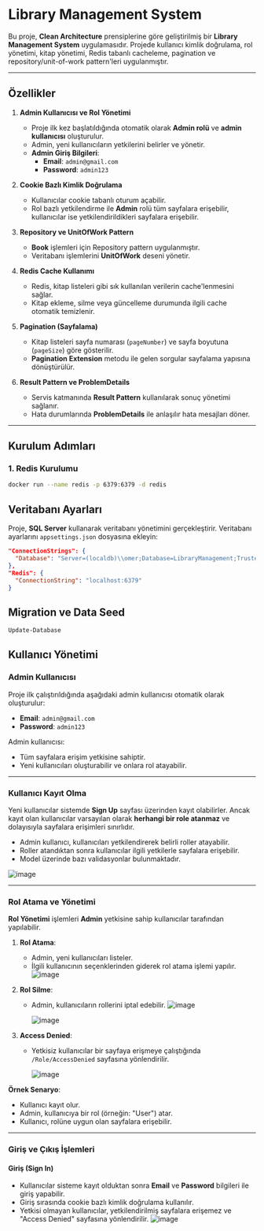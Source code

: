 # **Library Management System**

Bu proje, **Clean Architecture** prensiplerine göre geliştirilmiş bir **Library Management System** uygulamasıdır. Projede kullanıcı kimlik doğrulama, rol yönetimi, kitap yönetimi, Redis tabanlı cacheleme, pagination ve repository/unit-of-work pattern'leri uygulanmıştır.

---

## **Özellikler**

1. **Admin Kullanıcısı ve Rol Yönetimi**
   - Proje ilk kez başlatıldığında otomatik olarak **Admin rolü** ve **admin kullanıcısı** oluşturulur.
   - Admin, yeni kullanıcıların yetkilerini belirler ve yönetir.
   - **Admin Giriş Bilgileri**:
     - **Email**: `admin@gmail.com`  
     - **Password**: `admin123`  

2. **Cookie Bazlı Kimlik Doğrulama**
   - Kullanıcılar cookie tabanlı oturum açabilir.
   - Rol bazlı yetkilendirme ile **Admin** rolü tüm sayfalara erişebilir, kullanıcılar ise yetkilendirildikleri sayfalara erişebilir.

3. **Repository ve UnitOfWork Pattern**
   - **Book** işlemleri için Repository pattern uygulanmıştır.
   - Veritabanı işlemlerini **UnitOfWork** deseni yönetir.

4. **Redis Cache Kullanımı**
   - Redis, kitap listeleri gibi sık kullanılan verilerin cache'lenmesini sağlar.
   - Kitap ekleme, silme veya güncelleme durumunda ilgili cache otomatik temizlenir.

5. **Pagination (Sayfalama)**
   - Kitap listeleri sayfa numarası (`pageNumber`) ve sayfa boyutuna (`pageSize`) göre gösterilir.
   - **Pagination Extension** metodu ile gelen sorgular sayfalama yapısına dönüştürülür.

6. **Result Pattern ve ProblemDetails**
   - Servis katmanında **Result Pattern** kullanılarak sonuç yönetimi sağlanır.
   - Hata durumlarında **ProblemDetails** ile anlaşılır hata mesajları döner.

---

## **Kurulum Adımları**

### **1. Redis Kurulumu**

```bash
docker run --name redis -p 6379:6379 -d redis
```

## **Veritabanı Ayarları**

Proje, **SQL Server** kullanarak veritabanı yönetimini gerçekleştirir. Veritabanı ayarlarını `appsettings.json` dosyasına ekleyin:

```json
"ConnectionStrings": {
  "Database": "Server=(localdb)\\omer;Database=LibraryManagement;Trusted_Connection=True;"
},
"Redis": {
  "ConnectionString": "localhost:6379"
}
```

## **Migration ve Data Seed**
```bash
Update-Database
```

## **Kullanıcı Yönetimi**

### **Admin Kullanıcısı**

Proje ilk çalıştırıldığında aşağıdaki admin kullanıcısı otomatik olarak oluşturulur:

- **Email**: `admin@gmail.com`  
- **Password**: `admin123`  

Admin kullanıcısı:
- Tüm sayfalara erişim yetkisine sahiptir.
- Yeni kullanıcıları oluşturabilir ve onlara rol atayabilir.

---


### **Kullanıcı Kayıt Olma**

Yeni kullanıcılar sistemde **Sign Up** sayfası üzerinden kayıt olabilirler. Ancak kayıt olan kullanıcılar varsayılan olarak **herhangi bir role atanmaz** ve dolayısıyla sayfalara erişimleri sınırlıdır.

- Admin kullanıcı, kullanıcıları yetkilendirerek belirli roller atayabilir.  
- Roller atandıktan sonra kullanıcılar ilgili yetkilerle sayfalara erişebilir.
- Model üzerinde bazı validasyonlar bulunmaktadır.

![image](https://github.com/user-attachments/assets/c2e73faf-e67e-4bda-86a0-d3715cfcea58)


---

### **Rol Atama ve Yönetimi**

**Rol Yönetimi** işlemleri **Admin** yetkisine sahip kullanıcılar tarafından yapılabilir.

1. **Rol Atama**:
   - Admin, yeni kullanıcıları listeler.
   - İlgili kullanıcının seçenklerinden giderek rol atama işlemi yapılır.
  ![image](https://github.com/user-attachments/assets/1b72e9dd-1a1d-4b14-9858-34ba0b4fa1df)


2. **Rol Silme**:
   - Admin, kullanıcıların rollerini iptal edebilir.
     ![image](https://github.com/user-attachments/assets/ad832710-6018-41c8-a33c-cbdae96b1d25)


     ![image](https://github.com/user-attachments/assets/cb98c79c-6690-42af-9a3a-fb40f513cd06)


3. **Access Denied**:
   - Yetkisiz kullanıcılar bir sayfaya erişmeye çalıştığında `/Role/AccessDenied` sayfasına yönlendirilir.
  
     ![image](https://github.com/user-attachments/assets/7f02505e-3b74-4ba5-9be6-01aaccd43fc0)


**Örnek Senaryo**:
- Kullanıcı kayıt olur.
- Admin, kullanıcıya bir rol (örneğin: "User") atar.
- Kullanıcı, rolüne uygun olan sayfalara erişebilir.

---

### **Giriş ve Çıkış İşlemleri**

#### **Giriş (Sign In)**  
- Kullanıcılar sisteme kayıt olduktan sonra **Email** ve **Password** bilgileri ile giriş yapabilir.  
- Giriş sırasında cookie bazlı kimlik doğrulama kullanılır.  
- Yetkisi olmayan kullanıcılar, yetkilendirilmiş sayfalara erişemez ve "Access Denied" sayfasına yönlendirilir.
![image](https://github.com/user-attachments/assets/e22e31c7-a518-485f-84fa-403ecf7d4c54)

